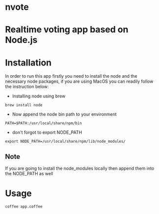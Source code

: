 nvote
=====

Realtime voting app based on Node.js
=======

Installation
============

In order to run this app firstly you need to install the node and the necessary node packages, if you are using MacOS you can readily follow the instruction below:


* Installing node using brew 

```
brew install node
```
* Now append the node bin path to your environment

```
PATH=$PATH:/usr/local/share/npm/bin
```

* don't forgot to export NODE_PATH

```
export NODE_PATH=/usr/local/share/npm/lib/node_modules/
```

Note
----

If you are going to install the node_modules locally then append them into the NODE_PATH as well


Usage
=====
```
coffee app.coffee
```
